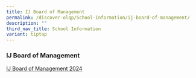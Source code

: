 ```yaml
---
title: IJ Board of Management
permalink: /discover-olqp/School-Information/ij-board-of-management/
description: ""
third_nav_title: School Information
variant: tiptap
---
```

<h3>IJ Board of Management</h3>
<p><a href="/files/IJBOM/ij_bom_members_photo_chart_20240102.pdf" rel="noopener noreferrer nofollow" target="_blank">IJ Board of Management 2024</a>
</p>